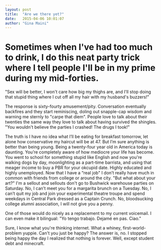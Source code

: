 ```yaml
---
layout: post
title:  "Are we there yet?"
date:   2015-04-06 10:01:07
author: "Gina Maini"
---
```


Sometimes when I've had too much to drink, I do this neat party trick where I tell people I'll be in my prime during my mid-forties. 
==

"Sex will be better, I won't care how big my thighs are, and I'll stop doing that stupid thing where I cut off all my hair with my husband's buzzers!"

The response is sixty-fourty amusement/pity. Conversation eventually backfires and they start reminiscing, doling out snapple-cap wisdom and warning me sternly to "carpe that diem". People love to talk about their twenties the same way they love to talk about having survived the shingles. "You wouldn't believe the parties I crashed! The drugs I took!"

The truth is I have no idea what I’ll be eating for breakfast tomorrow, let alone how conservative my haircut will be at 47. But I’m sure anything is better than being young. Being a twenty-four year old in America today is daunting. You’re completely aware of how mediocre your life has become. You went to school for something stupid like English and now you're walking dogs by day, moonlighting as a part-time barrista, and using that meager income to buy a PBR for your okcupid date. Highly educated and highly unemployed. Now that I have a “real job" I don’t really have much in common with friends from college or around the city. "But what about your art?" I'm a sellout and sellouts don't go to Bushwick warehouse parties on Saturday. No, I can’t meet you for a margarita brunch on a Tuesday. No, I can’t quit my job and join your experimental theatre troupe and spend weekdays in Central Park dressed as a Captain Crunch. No, bloodsucking college alumni association, I will not give you a penny.

One of those would do nicely as a replacement to my current voicemail. I can even make it bilingual: "Yo tengo trabajo. Dejam&eacute; en pas. Ciao."

Sure, I know what you're thinking internet. What a whiney, first-world-problem yuppie. Can't you just be happy? The answer is, no. I stopped being happy the day I realized that nothing is forever. Well, except student debt and minecraft.
